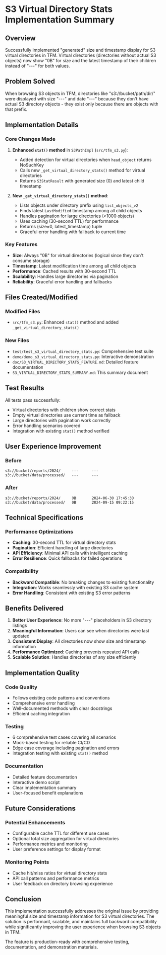 # S3 Virtual Directory Stats Implementation Summary

## Overview
Successfully implemented "generated" size and timestamp display for S3 virtual directories in TFM. Virtual directories (directories without actual S3 objects) now show "0B" for size and the latest timestamp of their children instead of "---" for both values.

## Problem Solved
When browsing S3 objects in TFM, directories like "s3://bucket/path/dir/" were displayed with size "---" and date "---" because they don't have actual S3 directory objects - they exist only because there are objects with that prefix.

## Implementation Details

### Core Changes Made

1. **Enhanced `stat()` method** in `S3PathImpl` (`src/tfm_s3.py`):
   - Added detection for virtual directories when `head_object` returns NoSuchKey
   - Calls new `_get_virtual_directory_stats()` method for virtual directories
   - Returns `S3StatResult` with generated size (0) and latest child timestamp

2. **New `_get_virtual_directory_stats()` method**:
   - Lists objects under directory prefix using `list_objects_v2`
   - Finds latest `LastModified` timestamp among all child objects
   - Handles pagination for large directories (>1000 objects)
   - Uses caching (30-second TTL) for performance
   - Returns (size=0, latest_timestamp) tuple
   - Graceful error handling with fallback to current time

### Key Features

- **Size**: Always "0B" for virtual directories (logical since they don't consume storage)
- **Timestamp**: Latest modification time among all child objects
- **Performance**: Cached results with 30-second TTL
- **Scalability**: Handles large directories via pagination
- **Reliability**: Graceful error handling and fallbacks

## Files Created/Modified

### Modified Files
- `src/tfm_s3.py`: Enhanced `stat()` method and added `_get_virtual_directory_stats()`

### New Files
- `test/test_s3_virtual_directory_stats.py`: Comprehensive test suite
- `demo/demo_s3_virtual_directory_stats.py`: Interactive demonstration
- `doc/S3_VIRTUAL_DIRECTORY_STATS_FEATURE.md`: Detailed feature documentation
- `S3_VIRTUAL_DIRECTORY_STATS_SUMMARY.md`: This summary document

## Test Results
All tests pass successfully:
- Virtual directories with children show correct stats
- Empty virtual directories use current time as fallback
- Large directories with pagination work correctly
- Error handling scenarios covered
- Integration with existing `stat()` method verified

## User Experience Improvement

### Before
```
s3://bucket/reports/2024/     ---      ---
s3://bucket/data/processed/   ---      ---
```

### After  
```
s3://bucket/reports/2024/     0B       2024-06-30 17:45:30
s3://bucket/data/processed/   0B       2024-09-15 09:22:15
```

## Technical Specifications

### Performance Optimizations
- **Caching**: 30-second TTL for virtual directory stats
- **Pagination**: Efficient handling of large directories
- **API Efficiency**: Minimal API calls with intelligent caching
- **Error Resilience**: Quick fallbacks for failed operations

### Compatibility
- **Backward Compatible**: No breaking changes to existing functionality
- **Integration**: Works seamlessly with existing S3 cache system
- **Error Handling**: Consistent with existing S3 error patterns

## Benefits Delivered

1. **Better User Experience**: No more "---" placeholders in S3 directory listings
2. **Meaningful Information**: Users can see when directories were last updated
3. **Consistent Display**: All directories now show size and timestamp information
4. **Performance Optimized**: Caching prevents repeated API calls
5. **Scalable Solution**: Handles directories of any size efficiently

## Implementation Quality

### Code Quality
- Follows existing code patterns and conventions
- Comprehensive error handling
- Well-documented methods with clear docstrings
- Efficient caching integration

### Testing
- 6 comprehensive test cases covering all scenarios
- Mock-based testing for reliable CI/CD
- Edge case coverage including pagination and errors
- Integration testing with existing `stat()` method

### Documentation
- Detailed feature documentation
- Interactive demo script
- Clear implementation summary
- User-focused benefit explanations

## Future Considerations

### Potential Enhancements
- Configurable cache TTL for different use cases
- Optional total size aggregation for virtual directories
- Performance metrics and monitoring
- User preference settings for display format

### Monitoring Points
- Cache hit/miss ratios for virtual directory stats
- API call patterns and performance metrics
- User feedback on directory browsing experience

## Conclusion

This implementation successfully addresses the original issue by providing meaningful size and timestamp information for S3 virtual directories. The solution is performant, scalable, and maintains full backward compatibility while significantly improving the user experience when browsing S3 objects in TFM.

The feature is production-ready with comprehensive testing, documentation, and demonstration materials.
